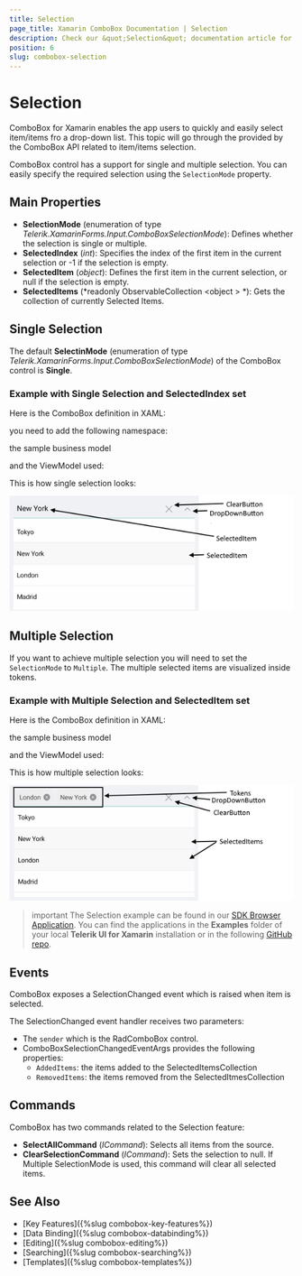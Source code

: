 ```yaml
---
title: Selection
page_title: Xamarin ComboBox Documentation | Selection
description: Check our &quot;Selection&quot; documentation article for Telerik ComboBox for Xamarin control.
position: 6
slug: combobox-selection
---
```


# Selection

ComboBox for Xamarin enables the app users to quickly and easily select item/items fro a drop-down list. This topic will go through the provided by the ComboBox API related to item/items selection.

ComboBox control has a support for single and multiple selection. You can easily specify the required selection using the `SelectionMode` property.

## Main Properties

* **SelectionMode** (enumeration of type *Telerik.XamarinForms.Input.ComboBoxSelectionMode*): Defines whether the selection is single or multiple.
* **SelectedIndex** (*int*): Specifies the index of the first item in the current selection or -1 if the selection is empty.
* **SelectedItem** (*object*): Defines the first item in the current selection, or null if the selection is empty.
* **SelectedItems** (*readonly ObservableCollection &lt;object &gt; *): Gets the collection of currently Selected Items.

## Single Selection

The default **SelectinMode** (enumeration of type *Telerik.XamarinForms.Input.ComboBoxSelectionMode*) of the ComboBox control is **Single**.

### Example with Single Selection and SelectedIndex set

Here is the ComboBox definition in XAML:

<snippet id='combobox-single-selection'/>

you need to add the following namespace:

<snippet id='xmlns-telerikinput'/>

the sample business model

<snippet id='combobox-city-businessmodel'/>

and the ViewModel used:

<snippet id='comobobox-selection-viewmodel'/> 

This is how single selection looks:

![ComboBox Single Selection](images/dropdown-single-selection.png)

## Multiple Selection

If you want to achieve multiple selection you will need to set the `SelectionMode` to `Multiple`. The multiple selected items are visualized inside tokens.

### Example with Multiple Selection and SelectedItem set

Here is the ComboBox definition in XAML:

<snippet id='combobox-multiple-selection'/>

the sample business model

<snippet id='combobox-city-businessmodel'/>

and the ViewModel used:

<snippet id='comobobox-selection-viewmodel'/> 

This is how multiple selection looks: 

![ComboBox Multiple Selection](images/dropdown-multiple-selection.png)

>important The Selection example can be found in our [SDK Browser Application](developer-focused-examples). You can find the applications in the **Examples** folder of your local **Telerik UI for Xamarin** installation or in the following [GitHub repo](https://github.com/telerik/xamarin-forms-sdk).

## Events

ComboBox exposes a SelectionChanged event which is raised when item is selected.

The SelectionChanged event handler receives two parameters:

- The `sender` which is the RadComboBox control.
- ComboBoxSelectionChangedEventArgs provides the following properties:
	- `AddedItems`: the items added to the SelectedItemsCollection
	- `RemovedItems`: the items removed from the SelectedItmesCollection

## Commands

ComboBox has two commands related to the Selection feature:

- **SelectAllCommand** (*ICommand*): Selects all items from the source.
- **ClearSelectionCommand** (*ICommand*): Sets the selection to null. If Multiple SelectionMode is used, this command will clear all selected items.

## See Also

- [Key Features]({%slug combobox-key-features%})
- [Data Binding]({%slug combobox-databinding%})
- [Editing]({%slug combobox-editing%})
- [Searching]({%slug combobox-searching%})
- [Templates]({%slug combobox-templates%})
